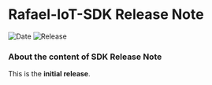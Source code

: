 # Rafael-IoT-SDK Release Note

![Date](https://img.shields.io/badge/Date-2025--09--10-green) ![Release](https://img.shields.io/badge/Release-v2.0.0-blue)


### About the content of SDK Release Note

This is the **initial release**.  

